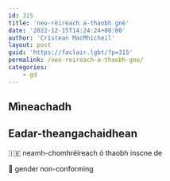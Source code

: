 ```yaml
---
id: 315
title: 'neo-rèireach a-thaobh gnè'
date: '2022-12-15T14:24:24+00:00'
author: 'Crìstean MacMhìcheil'
layout: post
guid: 'https://faclair.lgbt/?p=315'
permalink: /neo-reireach-a-thaobh-gne/
categories:
    - gd
---
```


## Mìneachadh

## Eadar-theangachaidhean

&#x1f1ee;&#x1f1ea; neamh-chomhréireach ó thaobh inscne de

&#x1f3f4;&#xe0067;&#xe0062;&#xe0065;&#xe006e;&#xe0067;&#xe007f; gender non-conforming